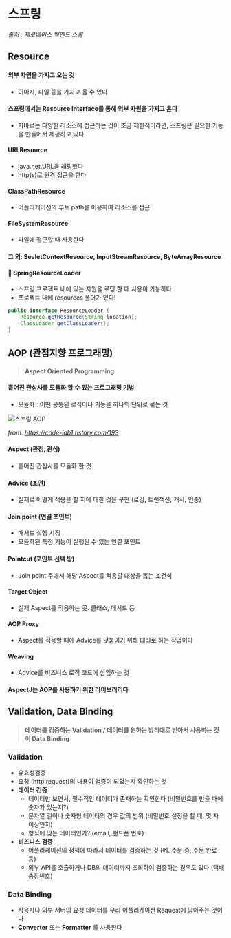 # 스프링

*출처 : 제로베이스 백엔드 스쿨*





## Resource



#### 외부 자원을 가지고 오는 것

- 이미지, 파일 등을 가지고 올 수 있다



#### 스프링에서는 Resource Interface를 통해 외부 자원을 가지고 온다

- 자바로는 다양한 리소스에 접근하는 것이 조금 제한적이라면, 스프링은 필요한 기능을 만들어서 제공하고 있다



#### URLResource

- java.net.URL을 래핑했다
- http(s)로 원격 접근을 한다



#### ClassPathResource

- 어플리케이션의 루트 path를 이용하여 리소스를 접근



#### FileSystemResource

- 파일에 접근할 때 사용한다



#### 그 외: SevletContextResource, InputStreamResource, ByteArrayResource



#### 📌 SpringResourceLoader

- 스프링 프로젝트 내에 있는 자원을 로딩 할 때 사용이 가능하다
- 프로젝트 내에 resources 폴더가 있다!

```java
public interface ResourceLoader {
    Resource getResource(String location);
    ClassLoader getClassLoader();
}
```





## AOP (관점지향 프로그래밍)

> #### Aspect Oriented Programming



#### 흩어진 관심사를 모듈화 할 수 있는 프로그래밍 기법

- 모듈화 : 어떤 공통된 로직이나 기능을 하나의 단위로 묶는 것



![스프링 AOP](https://blog.kakaocdn.net/dn/ZrxxK/btrxoHWDBA4/hs93YWUYWe1vwIkUr2fru1/img.png)

*from. https://code-lab1.tistory.com/193*



#### Aspect (관점, 관심)

- 흩어진 관심사를 모듈화 한 것



#### Advice (조언)

- 실제로 어떻게 적용을 할 지에 대한 것을 구현 (로깅, 트랜잭션, 캐시, 인증)



#### Join point (연결 포인트)

- 매서드 실행 시점
- 모듈화된 특정 기능이 실행될 수 있는 연결 포인트



#### Pointcut (포인트 선택 방)

- Join point 주에서 해당 Aspect를 적용할 대상을 뽑는 조건식



#### Target Object

- 실제 Aspect를 적용하는 곳. 클래스, 메서드 등



#### AOP Proxy

- Aspect를 적용할 때에 Advice를 덧붙이기 위해 대리로 하는 작업이다



#### Weaving

- Advice를 비즈니스 로직 코드에 삽입하는 것



#### AspectJ는 AOP를 사용하기 위한 라이브러리다







## Validation, Data Binding

> #### 데이터를 검증하는 Validation / 데이터를 원하는 방식대로 받아서 사용하는 것이 Data Binding



### Validation

- 유효성검증
- 요청 (http request)의 내용이 검증이 되었는지 확인하는 것
- **데이터 검증**
  - 데이터만 보면서, 필수적인 데이터가 존재하는 확인한다 (비밀번호를 만들 때에 숫자가 있는지?)
  - 문자열 길이나 숫자형 데이터의 경우 값의 범위 (비밀번호 설정을 할 때, 몇 자 이상인지)
  - 형식에 맞는 데이터인가? (email, 핸드폰 번호)
- **비즈니스 검증**
  - 어플리케이션의 정책에 따라서 데이터를 검증하는 것 (예. 주문 중, 주문 완료 등)
  - 외부 API를 호출하거나 DB의 데이터까지 조회하여 검증하는 경우도 있다 (택배 송장번호)





### Data Binding

- 사용자나 외부 서버의 요청 데이터를 우리 어플리케이션 Request에 담아주는 것이다
- **Converter** 또는 **Formatter** 를 사용한다

 


